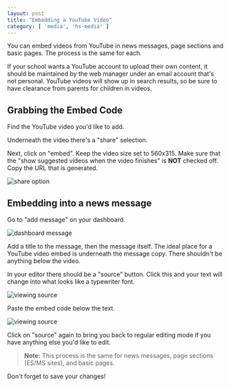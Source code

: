 ```yaml
---
layout: post
title: "Embedding a YouTube Video"
category: [ 'media', 'hs-media' ]
---
```


You can embed videos from YouTube in news messages, page sections and basic pages. The process is the same for each.

If your school wants a YouTube account to upload their own content, it should be maintained by the web manager under an email account that's not personal. YouTube videos will show up in search results, so be sure to have clearance from parents for children in videos. 

## Grabbing the Embed Code

Find the YouTube video you'd like to add. 

Underneath the video there's a "share" selection. 

Next, click on "embed". Keep the video size set to 560x315. Make sure that the "show suggested videos when the video finishes" is **NOT** checked off. Copy the URL that is generated.

![share option](/schoolsites-help/images/youtube/embed-code.png)

## Embedding into a news message

Go to "add message" on your dashboard. 

![dashboard message](/schoolsites-help/images/news/dashboard-message.png)

Add a title to the message, then the message itself. The ideal place for a YouTube video embed is underneath the message copy. There shouldn't be anything below the video.

In your editor there should be a "source" button. Click this and your text will change into what looks like a typewriter font. 

![viewing source](/schoolsites-help/images/youtube/view-source.png)

Paste the embed code below the text.

![viewing source](/schoolsites-help/images/youtube/paste-embed.png)

Click on "source" again to bring you back to regular editing mode if you have anything else you'd like to edit.

> **Note:** This process is the same for news messages, page sections (ES/MS sites), and basic pages.

Don't forget to save your changes!